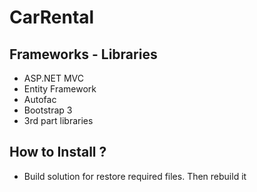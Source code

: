 # CarRental

## Frameworks - Libraries

- ASP.NET MVC
- Entity Framework
- Autofac
- Bootstrap 3
- 3rd part libraries

## How to Install ?

- Build solution for restore required files. Then rebuild it
